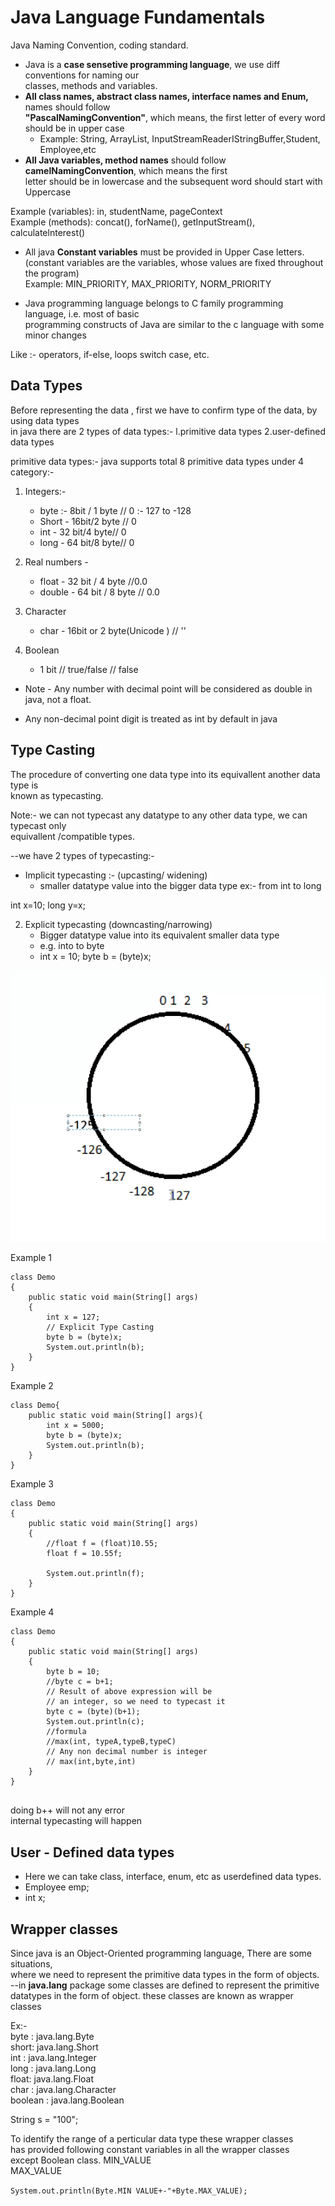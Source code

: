 # Java Language Fundamentals

Java Naming Convention, coding standard.
* Java is a **case sensetive programming language**, we use diff conventions for naming our   
classes, methods and variables.  
* **All class names, abstract class names, interface names and Enum,** names should follow   
**"PascalNamingConvention"**, which means, the first letter of every word should be in upper case
    * Example: String, ArrayList, InputStreamReaderIStringBuffer,Student, Employee,etc
* **All Java variables, method names** should follow **camelNamingConvention**, which means the first   
letter should be in lowercase and the subsequent word should start with Uppercase

Example (variables): in, studentName, pageContext  
Example (methods): concat(), forName(), getInputStream(), calculatelnterest()  
* All java **Constant variables** must be provided in Upper Case letters.  
(constant variables are the variables, whose values are fixed throughout the program)  
Example: MIN_PRIORITY, MAX_PRIORITY, NORM_PRIORITY

* Java programming language belongs to C family programming language, i.e. most of basic   
programming constructs of Java are similar to the c language with some minor changes

Like :- operators, if-else, loops switch case, etc.

## Data Types
Before representing the data , first we have to confirm type of the data, by using data types  
in java there are 2 types of data types:-
l.primitive data types
2.user-defined data types

primitive data types:-
java supports total 8 primitive data types under 4 category:-  
1. Integers:-  
    * byte :- 8bit / 1 byte // 0 :- 127 to -128
    * Short - 16bit/2 byte // 0
    * int - 32 bit/4 byte// 0
    * long - 64 bit/8 byte// 0

2. Real numbers - 
    * float - 32 bit / 4 byte //0.0
    * double - 64 bit / 8 byte // 0.0

3. Character
    * char - 16bit or 2 byte(Unicode ) // ''

4. Boolean
    * 1 bit // true/false // false

*  Note - Any number with decimal point will be considered as double in java, not a float.

* Any non-decimal point digit is treated as int by default in java

## Type Casting
The procedure of converting one data type into its equivallent another data type is   
known as typecasting.

Note:- we can not typecast any datatype to any other data type, we can typecast only   
equivallent /compatible types.

--we have 2 types of typecasting:-
* Implicit typecasting :- (upcasting/ widening)
    * smaller datatype value into the bigger data type ex:- from int to long

int x=10;
long y=x;

2. Explicit typecasting (downcasting/narrowing)
    * Bigger datatype value into its equivalent smaller data type
    * e.g. into to byte
    * int x = 10;
      byte b = (byte)x; 

![alt text](Assets/image-4.png)

Example 1
```
class Demo 
{
	public static void main(String[] args) 
	{
		int x = 127;
		// Explicit Type Casting
		byte b = (byte)x;
		System.out.println(b);
	}
}
```
Example 2
```
class Demo{
    public static void main(String[] args){
        int x = 5000;
        byte b = (byte)x;
        System.out.println(b);
    }
}
```
Example 3
```
class Demo 
{
	public static void main(String[] args) 
	{
		//float f = (float)10.55;
		float f = 10.55f;

		System.out.println(f);
	}
}
```

Example 4
```
class Demo 
{
	public static void main(String[] args) 
	{
		byte b = 10;
		//byte c = b+1;
		// Result of above expression will be
		// an integer, so we need to typecast it
		byte c = (byte)(b+1);
		System.out.println(c);
		//formula
		//max(int, typeA,typeB,typeC)
		// Any non decimal number is integer
		// max(int,byte,int)
	}
}


```
doing b++ will not any error  
internal typecasting will happen


## User - Defined data types
* Here we can take class, interface, enum, etc as userdefined data types.
* Employee emp;
* int x;

## Wrapper classes
Since java is an Object-Oriented programming language, There are some situations,   
where we need to represent the primitive data types in the form of objects.  
--in **java.lang** package some classes are defined to represent the primitive   
datatypes in the form of object. 
these classes are known as wrapper classes  

Ex:-  
byte : java.lang.Byte  
short: java.lang.Short  
int : java.lang.Integer  
long : java.lang.Long  
float:  java.lang.Float  
char : java.lang.Character  
boolean : java.lang.Boolean  

String s = "100";

To identify the range of a perticular data type these wrapper classes  
has provided following constant variables in all the wrapper classes   
except Boolean class.
MIN_VALUE  
MAX_VALUE  

`System.out.println(Byte.MIN VALUE+-"+Byte.MAX_VALUE);`